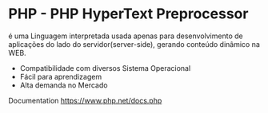 # PHP - PHP HyperText Preprocessor 

é uma Linguagem interpretada usada apenas para desenvolvimento de aplicações do lado do servidor(server-side), gerando conteúdo dinâmico na WEB.

- Compatibilidade com diversos Sistema Operacional
- Fácil para aprendizagem
- Alta demanda no Mercado

Documentation https://www.php.net/docs.php


